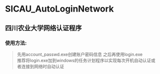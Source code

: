 # SICAU_AutoLoginNetwork
## 四川农业大学网络认证程序  
### 使用方法:  
> 先用account_passwd.exe创建账户密码信息
> 之后再使用login.exe  
推荐将login.exe加到windows的任务计划程序以实现每次开机自动认证或者连接到网络时自动认证
